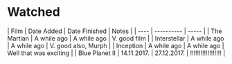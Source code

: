 # Watched

| Film | Date Added | Date Finished | Notes |
| ---- | ---------- | ----- |
| The Martian | A while ago | A while ago | V. good film |
| Interstellar | A while ago | A while ago | V. good also, Murph |
| Inception | A while ago | A while ago | Well that was exciting |
| Blue Planet II | 14.11.2017. | 27.12.2017. | !!!!!!!!!!!!!!!!!! |
